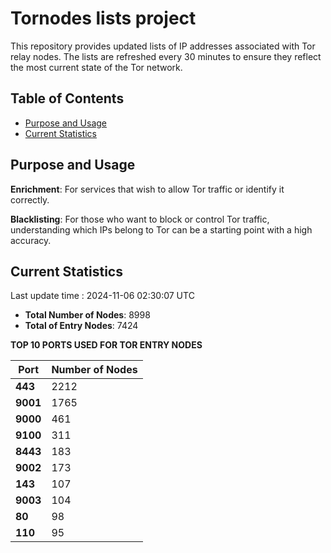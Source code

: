# Tornodes lists project

This repository provides updated lists of IP addresses associated with Tor relay nodes. The lists are refreshed every 30 minutes to ensure they reflect the most current state of the Tor network.

## Table of Contents

- [Purpose and Usage](#purpose-and-usage)
- [Current Statistics](#current-statistics)


## Purpose and Usage

**Enrichment**: For services that wish to allow Tor traffic or identify it correctly.

**Blacklisting**: For those who want to block or control Tor traffic, understanding which IPs belong to Tor can be a starting point with a high accuracy.

## Current Statistics

Last update time : 2024-11-06 02:30:07 UTC

- **Total Number of Nodes**: 8998
- **Total of Entry Nodes**: 7424

**TOP 10 PORTS USED FOR TOR ENTRY NODES**

| **Port** | **Number of Nodes** |
|------|-----------------|
| **443**   | 2212  |
| **9001**   | 1765  |
| **9000**   | 461  |
| **9100**   | 311  |
| **8443**   | 183  |
| **9002**   | 173  |
| **143**   | 107  |
| **9003**   | 104  |
| **80**   | 98  |
| **110**   | 95  |

